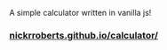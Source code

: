 A simple calculator written in vanilla js!

### [nickrroberts.github.io/calculator/](nickrroberts.github.io/calculator/)

